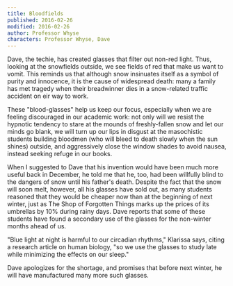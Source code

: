 ```yaml
---
title: Bloodfields
published: 2016-02-26
modified: 2016-02-26
author: Professor Whyse
characters: Professor Whyse, Dave
---
```


Dave, the techie, has created glasses that filter out non-red light. Thus, looking at the snowfields outside, we see fields of red that make us want to vomit. <!--more--> This reminds us that although snow insinuates itself as a symbol of purity and innocence, it is the cause of widespread death: many a family has met tragedy when their breadwinner dies in a snow-related traffic accident on eir way to work.

These "blood-glasses" help us keep our focus, especially when we are feeling discouraged in our academic work: not only will we resist the hypnotic tendency to stare at the mounds of freshly-fallen snow and let our minds go blank, we will turn up our lips in disgust at the masochistic students building bloodmen (who will bleed to death slowly when the sun shines) outside, and aggressively close the window shades to avoid nausea, instead seeking refuge in our books.

When I suggested to Dave that his invention would have been much more useful back in December, he told me that he, too, had been willfully blind to the dangers of snow until his father's death. Despite the fact that the snow will soon melt, however, all his glasses have sold out, as many students reasoned that they would be cheaper now than at the beginning of next winter, just as The Shop of Forgotten Things marks up the prices of its umbrellas by 10% during rainy days. Dave reports that some of these students have found a secondary use of the glasses for the non-winter months ahead of us.

"Blue light at night is harmful to our circadian rhythms," Klarissa says, citing a research article on human biology, "so we use the glasses to study late while minimizing the effects on our sleep."

Dave apologizes for the shortage, and promises that before next winter, he will have manufactured many more such glasses.
